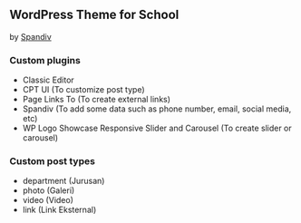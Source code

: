## WordPress Theme for School
by [Spandiv](https://spandiv.xyz)

### Custom plugins
- Classic Editor
- CPT UI (To customize post type)
- Page Links To (To create external links)
- Spandiv (To add some data such as phone number, email, social media, etc)
- WP Logo Showcase Responsive Slider and Carousel (To create slider or carousel)

### Custom post types
- department (Jurusan)
- photo (Galeri)
- video (Video)
- link (Link Eksternal)
